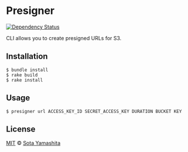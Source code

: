 Presigner
=========

[![Dependency Status](https://gemnasium.com/sotayamashita/presigner.svg)](https://gemnasium.com/sotayamashita/presigner)

CLI allows you to create presigned URLs for S3.

## Installation

    $ bundle install
    $ rake build
    $ rake install

## Usage

    $ presigner url ACCESS_KEY_ID SECRET_ACCESS_KEY DURATION BUCKET KEY

## License

[MIT](http://sotayamashita.mit-license.org/) © [Sota Yamashita](https://github.com/sotayamashita) 
